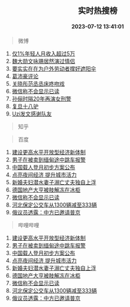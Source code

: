 <div align="center"><h2>实时热搜榜</h2><h4>2023-07-12 13:41:01</h4></div>

> 微博  

1. [仅1%年轻人月收入超过5万](https://s.weibo.com/weibo?q=%23%E4%BB%851%25%E5%B9%B4%E8%BD%BB%E4%BA%BA%E6%9C%88%E6%94%B6%E5%85%A5%E8%B6%85%E8%BF%875%E4%B8%87%23&t=31&band_rank=1&Refer=top)<br />
2. [魏大勋文咏珊居然演过情侣](https://s.weibo.com/weibo?q=%23%E9%AD%8F%E5%A4%A7%E5%8B%8B%E6%96%87%E5%92%8F%E7%8F%8A%E5%B1%85%E7%84%B6%E6%BC%94%E8%BF%87%E6%83%85%E4%BE%A3%23&t=31&band_rank=2&Refer=top)<br />
3. [要实实在在为户外劳动者撑好遮阳伞](https://s.weibo.com/weibo?q=%23%E8%A6%81%E5%AE%9E%E5%AE%9E%E5%9C%A8%E5%9C%A8%E4%B8%BA%E6%88%B7%E5%A4%96%E5%8A%B3%E5%8A%A8%E8%80%85%E6%92%91%E5%A5%BD%E9%81%AE%E9%98%B3%E4%BC%9E%23&t=31&band_rank=3&Refer=top)<br />
4. [葛沛豪评论](https://s.weibo.com/weibo?q=%E8%91%9B%E6%B2%9B%E8%B1%AA%E8%AF%84%E8%AE%BA&t=31&band_rank=4&Refer=top)<br />
5. [关晓彤范丞丞床咚吻戏](https://s.weibo.com/weibo?q=%23%E5%85%B3%E6%99%93%E5%BD%A4%E8%8C%83%E4%B8%9E%E4%B8%9E%E5%BA%8A%E5%92%9A%E5%90%BB%E6%88%8F%23&t=31&band_rank=5&Refer=top)<br />
6. [微信称不会显示已读](https://s.weibo.com/weibo?q=%23%E5%BE%AE%E4%BF%A1%E7%A7%B0%E4%B8%8D%E4%BC%9A%E6%98%BE%E7%A4%BA%E5%B7%B2%E8%AF%BB%23&t=31&band_rank=6&Refer=top)<br />
7. [孙俪时隔20年再演女刑警](https://s.weibo.com/weibo?q=%23%E5%AD%99%E4%BF%AA%E6%97%B6%E9%9A%9420%E5%B9%B4%E5%86%8D%E6%BC%94%E5%A5%B3%E5%88%91%E8%AD%A6%23&t=31&band_rank=7&Refer=top)<br />
8. [复旦十八驴](https://s.weibo.com/weibo?q=%E5%A4%8D%E6%97%A6%E5%8D%81%E5%85%AB%E9%A9%B4&t=31&band_rank=8&Refer=top)<br />
9. [Uzi发文感谢队友](https://s.weibo.com/weibo?q=%23Uzi%E5%8F%91%E6%96%87%E6%84%9F%E8%B0%A2%E9%98%9F%E5%8F%8B%23&t=31&band_rank=9&Refer=top)<br />

> 知乎  


> 百度  

1. [建设更高水平开放型经济新体制](https://www.baidu.com/s?wd=%E5%BB%BA%E8%AE%BE%E6%9B%B4%E9%AB%98%E6%B0%B4%E5%B9%B3%E5%BC%80%E6%94%BE%E5%9E%8B%E7%BB%8F%E6%B5%8E%E6%96%B0%E4%BD%93%E5%88%B6&sa=fyb_news&rsv_dl=fyb_news)<br />
2. [男子在被卖到缅甸途中跳车报警](https://www.baidu.com/s?wd=%E7%94%B7%E5%AD%90%E5%9C%A8%E8%A2%AB%E5%8D%96%E5%88%B0%E7%BC%85%E7%94%B8%E9%80%94%E4%B8%AD%E8%B7%B3%E8%BD%A6%E6%8A%A5%E8%AD%A6&sa=fyb_news&rsv_dl=fyb_news)<br />
3. [中国载人登月初步方案公布](https://www.baidu.com/s?wd=%E4%B8%AD%E5%9B%BD%E8%BD%BD%E4%BA%BA%E7%99%BB%E6%9C%88%E5%88%9D%E6%AD%A5%E6%96%B9%E6%A1%88%E5%85%AC%E5%B8%83&sa=fyb_news&rsv_dl=fyb_news)<br />
4. [点亮夜间经济 提升城市活力](https://www.baidu.com/s?wd=%E7%82%B9%E4%BA%AE%E5%A4%9C%E9%97%B4%E7%BB%8F%E6%B5%8E+%E6%8F%90%E5%8D%87%E5%9F%8E%E5%B8%82%E6%B4%BB%E5%8A%9B&sa=fyb_news&rsv_dl=fyb_news)<br />
5. [新婚夫妇潜水妻子溺亡丈夫独自上浮](https://www.baidu.com/s?wd=%E6%96%B0%E5%A9%9A%E5%A4%AB%E5%A6%87%E6%BD%9C%E6%B0%B4%E5%A6%BB%E5%AD%90%E6%BA%BA%E4%BA%A1%E4%B8%88%E5%A4%AB%E7%8B%AC%E8%87%AA%E4%B8%8A%E6%B5%AE&sa=fyb_news&rsv_dl=fyb_news)<br />
6. [德国地产大亨被肢解冻在冰柜](https://www.baidu.com/s?wd=%E5%BE%B7%E5%9B%BD%E5%9C%B0%E4%BA%A7%E5%A4%A7%E4%BA%A8%E8%A2%AB%E8%82%A2%E8%A7%A3%E5%86%BB%E5%9C%A8%E5%86%B0%E6%9F%9C&sa=fyb_news&rsv_dl=fyb_news)<br />
7. [微信称不会显示已读](https://www.baidu.com/s?wd=%E5%BE%AE%E4%BF%A1%E7%A7%B0%E4%B8%8D%E4%BC%9A%E6%98%BE%E7%A4%BA%E5%B7%B2%E8%AF%BB&sa=fyb_news&rsv_dl=fyb_news)<br />
8. [河北保定公交车从1300辆减至333辆](https://www.baidu.com/s?wd=%E6%B2%B3%E5%8C%97%E4%BF%9D%E5%AE%9A%E5%85%AC%E4%BA%A4%E8%BD%A6%E4%BB%8E1300%E8%BE%86%E5%87%8F%E8%87%B3333%E8%BE%86&sa=fyb_news&rsv_dl=fyb_news)<br />
9. [俄议员透露：中方已邀请普京](https://www.baidu.com/s?wd=%E4%BF%84%E8%AE%AE%E5%91%98%E9%80%8F%E9%9C%B2%EF%BC%9A%E4%B8%AD%E6%96%B9%E5%B7%B2%E9%82%80%E8%AF%B7%E6%99%AE%E4%BA%AC&sa=fyb_news&rsv_dl=fyb_news)<br />

> 哔哩哔哩  

1. [建设更高水平开放型经济新体制](https://www.baidu.com/s?wd=%E5%BB%BA%E8%AE%BE%E6%9B%B4%E9%AB%98%E6%B0%B4%E5%B9%B3%E5%BC%80%E6%94%BE%E5%9E%8B%E7%BB%8F%E6%B5%8E%E6%96%B0%E4%BD%93%E5%88%B6&sa=fyb_news&rsv_dl=fyb_news)<br />
2. [男子在被卖到缅甸途中跳车报警](https://www.baidu.com/s?wd=%E7%94%B7%E5%AD%90%E5%9C%A8%E8%A2%AB%E5%8D%96%E5%88%B0%E7%BC%85%E7%94%B8%E9%80%94%E4%B8%AD%E8%B7%B3%E8%BD%A6%E6%8A%A5%E8%AD%A6&sa=fyb_news&rsv_dl=fyb_news)<br />
3. [中国载人登月初步方案公布](https://www.baidu.com/s?wd=%E4%B8%AD%E5%9B%BD%E8%BD%BD%E4%BA%BA%E7%99%BB%E6%9C%88%E5%88%9D%E6%AD%A5%E6%96%B9%E6%A1%88%E5%85%AC%E5%B8%83&sa=fyb_news&rsv_dl=fyb_news)<br />
4. [点亮夜间经济 提升城市活力](https://www.baidu.com/s?wd=%E7%82%B9%E4%BA%AE%E5%A4%9C%E9%97%B4%E7%BB%8F%E6%B5%8E+%E6%8F%90%E5%8D%87%E5%9F%8E%E5%B8%82%E6%B4%BB%E5%8A%9B&sa=fyb_news&rsv_dl=fyb_news)<br />
5. [新婚夫妇潜水妻子溺亡丈夫独自上浮](https://www.baidu.com/s?wd=%E6%96%B0%E5%A9%9A%E5%A4%AB%E5%A6%87%E6%BD%9C%E6%B0%B4%E5%A6%BB%E5%AD%90%E6%BA%BA%E4%BA%A1%E4%B8%88%E5%A4%AB%E7%8B%AC%E8%87%AA%E4%B8%8A%E6%B5%AE&sa=fyb_news&rsv_dl=fyb_news)<br />
6. [德国地产大亨被肢解冻在冰柜](https://www.baidu.com/s?wd=%E5%BE%B7%E5%9B%BD%E5%9C%B0%E4%BA%A7%E5%A4%A7%E4%BA%A8%E8%A2%AB%E8%82%A2%E8%A7%A3%E5%86%BB%E5%9C%A8%E5%86%B0%E6%9F%9C&sa=fyb_news&rsv_dl=fyb_news)<br />
7. [微信称不会显示已读](https://www.baidu.com/s?wd=%E5%BE%AE%E4%BF%A1%E7%A7%B0%E4%B8%8D%E4%BC%9A%E6%98%BE%E7%A4%BA%E5%B7%B2%E8%AF%BB&sa=fyb_news&rsv_dl=fyb_news)<br />
8. [河北保定公交车从1300辆减至333辆](https://www.baidu.com/s?wd=%E6%B2%B3%E5%8C%97%E4%BF%9D%E5%AE%9A%E5%85%AC%E4%BA%A4%E8%BD%A6%E4%BB%8E1300%E8%BE%86%E5%87%8F%E8%87%B3333%E8%BE%86&sa=fyb_news&rsv_dl=fyb_news)<br />
9. [俄议员透露：中方已邀请普京](https://www.baidu.com/s?wd=%E4%BF%84%E8%AE%AE%E5%91%98%E9%80%8F%E9%9C%B2%EF%BC%9A%E4%B8%AD%E6%96%B9%E5%B7%B2%E9%82%80%E8%AF%B7%E6%99%AE%E4%BA%AC&sa=fyb_news&rsv_dl=fyb_news)<br />
